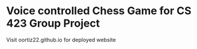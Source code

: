 # Voice controlled Chess Game for CS 423 Group Project
Visit oortiz22.github.io for deployed website
